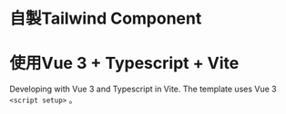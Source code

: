 # 自製Tailwind Component
# 使用Vue 3 + Typescript + Vite

Developing with Vue 3 and Typescript in Vite. The template uses Vue 3 `<script setup>` 。
